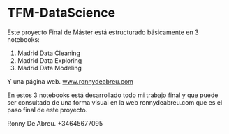 # TFM-DataScience
Este proyecto Final de Máster está estructurado básicamente en 3 notebooks:
1) Madrid Data Cleaning
2) Madrid Data Exploring
3) Madrid Data Modeling


Y una página web. www.ronnydeabreu.com

En estos 3 notebooks está desarrollado todo mi trabajo final y que puede ser consultado de una forma visual en la web ronnydeabreu.com que es el paso final de este proyecto.

Ronny De Abreu.
+34645677095
